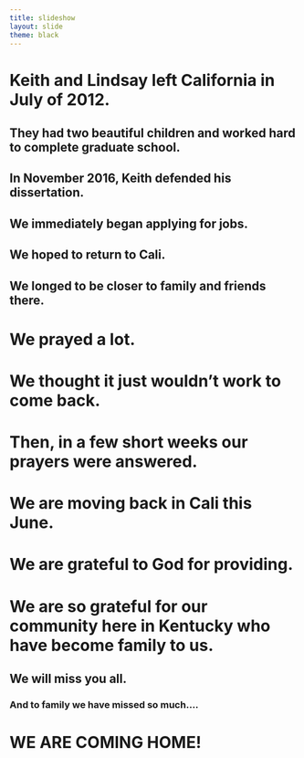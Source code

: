 ```yaml
---
title: slideshow
layout: slide
theme: black
---
```



<section></section>

# Keith and Lindsay left California in July of 2012.


<section></section>

## They had two beautiful children and worked hard to complete graduate school. 


<section></section>




## In November 2016, Keith defended his dissertation.


<section></section>

## We immediately began applying for jobs.


<section></section>


## We hoped to return to Cali.


<section></section>

## We longed to be closer to family and friends there.


<section></section>




# We prayed a lot.


<section></section>




# We thought it just wouldn’t work to come back.


<section></section>




# Then, in a few short weeks our prayers were answered.


<section></section>





# We are moving back in Cali this June.


<section></section>


# We are grateful to God for providing.


<section></section>


# We are so grateful for our community here in Kentucky who have become family to us.

## We will miss you all.


<section></section>



### And to family we have missed so much….

# WE ARE COMING HOME!

<section></section>
